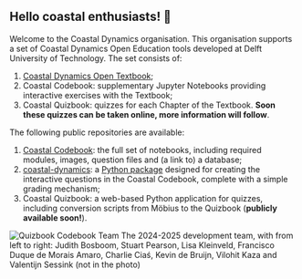 ## Hello coastal enthusiasts! 🌊

Welcome to the Coastal Dynamics organisation. This organisation supports a set of Coastal Dynamics Open Education tools developed at Delft University of Technology. The set consists of: 

1. [Coastal Dynamics Open Textbook](https://books.open.tudelft.nl/home/catalog/book/202);
2. Coastal Codebook: supplementary Jupyter Notebooks providing interactive exercises with the Textbook;
3. Coastal Quizbook: quizzes for each Chapter of the Textbook. **Soon these quizzes can be taken online, more information will follow**.

The following public repositories are available: 
1. [Coastal Codebook](https://github.com/Coastal-Dynamics/CoastalCodebook): the full set of notebooks, including required modules, images, question files and (a link to) a database;
2. [coastal-dynamics](https://github.com/Coastal-Dynamics/coastal-dynamics): a [Python package](https://pypi.org/project/coastal-dynamics/) designed for creating the interactive questions in the Coastal Codebook, complete with a simple grading mechanism;
3. Coastal Quizbook: a web-based Python application for quizzes, including conversion scripts from Möbius to the Quizbook (**publicly available soon!**).

![Quizbook Codebook Team](https://github.com/user-attachments/assets/c971edad-5c24-4b08-8700-644ccf8d3f26)
The 2024-2025 development team, with from left to right: Judith Bosboom, Stuart Pearson, Lisa Kleinveld, Francisco Duque de Morais Amaro, Charlie Ciaś, Kevin de Bruijn, Vilohit Kaza and Valentijn Sessink (not in the photo)
<!--

**Here are some ideas to get you started:**

🙋‍♀️ A short introduction - what is your organization all about?
🌈 Contribution guidelines - how can the community get involved?
👩‍💻 Useful resources - where can the community find your docs? Is there anything else the community should know?
🍿 Fun facts - what does your team eat for breakfast?
🧙 Remember, you can do mighty things with the power of [Markdown](https://docs.github.com/github/writing-on-github/getting-started-with-writing-and-formatting-on-github/basic-writing-and-formatting-syntax)
-->

